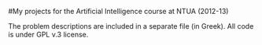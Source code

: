 #My projects for the Artificial Intelligence course at NTUA (2012-13)

The problem descriptions are included in a separate file (in Greek). All code is under GPL v.3 license.
